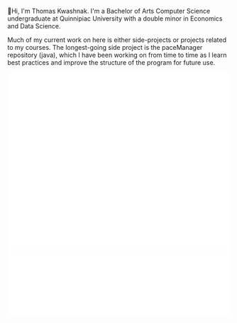 <!-- - 👋 Hi, I’m Thomas Kwashnak, aka @LittleTealeaf
- I am currently a Computer Science major at Quinnipiac University with a double minor in Economics and Data Science.
- I love dungeons & dragons, martial arts, rubiks cubes, and learning!
 -->
 
 👋Hi, I'm Thomas Kwashnak. I'm a Bachelor of Arts Computer Science undergraduate at Quinnipiac University with a double minor in Economics and Data Science.
 
 Much of my current work on here is either side-projects or projects related to my courses. The longest-going side project is the paceManager repository (java), which I have been working on from time to time as I learn best practices and improve the structure of the program for future use.

![](resources/default_metrics.svg)  
![](resources/language_analysis.svg)  

<!--- <p align="center">
 
<a href="https://github.com/anuraghazra/github-readme-stats">
  <img align="center" src="https://github-readme-stats.vercel.app/api/top-langs/?username=LittleTealeaf&layout=compact&title_color=fff&text_color=fff&bg_color=0D1117&hide=HTML" />
</a>
<a href="https://github.com/anuraghazra/github-readme-stats">
  <img align="center" src="https://github-readme-stats.vercel.app/api?username=LittleTealeaf&title_color=fff&text_color=fff&icon_color=F7DF1E&bg_color=0D1117&show_icons=true" />
</a>
 </p> 

*Note, HTML is not listed as it is over-represented via javadocs. Additionally, some languages are in my repositories, however since I did not write them, I do not know them as well* --->
